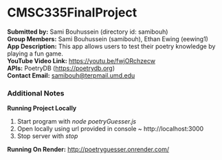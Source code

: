 # CMSC335FinalProject
**Submitted by:** Sami Bouhussein (directory id: samibouh)<br>
**Group Members:** Sami Bouhussein (samibouh), Ethan Ewing (eewing1)<br>
**App Description:** This app allows users to test their poetry knowledge by playing a fun game.<br>
**YouTube Video Link:** https://youtu.be/fwjORchzecw<br>
**APIs:** PoetryDB (https://poetrydb.org)<br>
**Contact Email:** samibouh@terpmail.umd.edu


### Additional Notes
**Running Project Locally**
1. Start program with *node poetryGuesser.js*
2. Open locally using url provided in console ~ http://localhost:3000
3. Stop server with *stop*

**Running On Render:** http://poetryguesser.onrender.com/